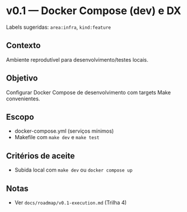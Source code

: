# v0.1 — Docker Compose (dev) e DX

Labels sugeridas: `area:infra`, `kind:feature`

## Contexto

Ambiente reprodutível para desenvolvimento/testes locais.

## Objetivo

Configurar Docker Compose de desenvolvimento com targets Make convenientes.

## Escopo

- docker-compose.yml (serviços mínimos)
- Makefile com `make dev` e `make test`

## Critérios de aceite

- Subida local com `make dev` ou `docker compose up`

## Notas

- Ver `docs/roadmap/v0.1-execution.md` (Trilha 4)
